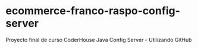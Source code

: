 # ecommerce-franco-raspo-config-server
Proyecto final de curso CoderHouse Java
Config Server - Utilizando GitHub

